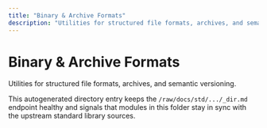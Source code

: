 ```yaml
---
title: "Binary & Archive Formats"
description: "Utilities for structured file formats, archives, and semantic versioning."
---
```


# Binary & Archive Formats

Utilities for structured file formats, archives, and semantic versioning.

This autogenerated directory entry keeps the `/raw/docs/std/.../_dir.md` endpoint healthy and signals that modules in this folder stay in sync with the upstream standard library sources.
